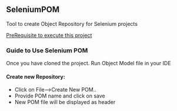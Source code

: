 ## SeleniumPOM
Tool to create Object Repository for Selenium projects

[PreRequisite to execute this project](./PreRequisite.md)

### Guide to Use Selenium POM
Once you have cloned the project. Run Object Model file in your IDE

#### Create new Repository:
* Click on File-->Create New POM..
* Provide POM name and click on save
* New POM file will be displayed as header

